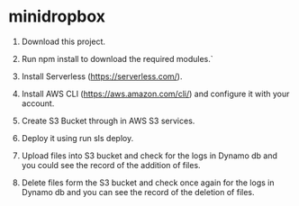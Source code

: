 # minidropbox

1. Download this project.

2. Run npm install to download the required modules.`

3. Install Serverless (https://serverless.com/).

4. Install AWS CLI (https://aws.amazon.com/cli/) and configure it with your account.

5. Create S3 Bucket through in AWS S3 services.

6. Deploy it using run sls deploy.

7. Upload files into S3 bucket and check for the logs in Dynamo db and you could see the record of the addition of files.

8. Delete files form the S3 bucket and check once again for the logs in Dynamo db and you can see the record of the deletion of files.

